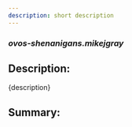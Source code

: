 ```yaml
---
description: short description
---
```


### _ovos-shenanigans.mikejgray_  
## Description:  
{description}  
  
  
  
## Summary:  
